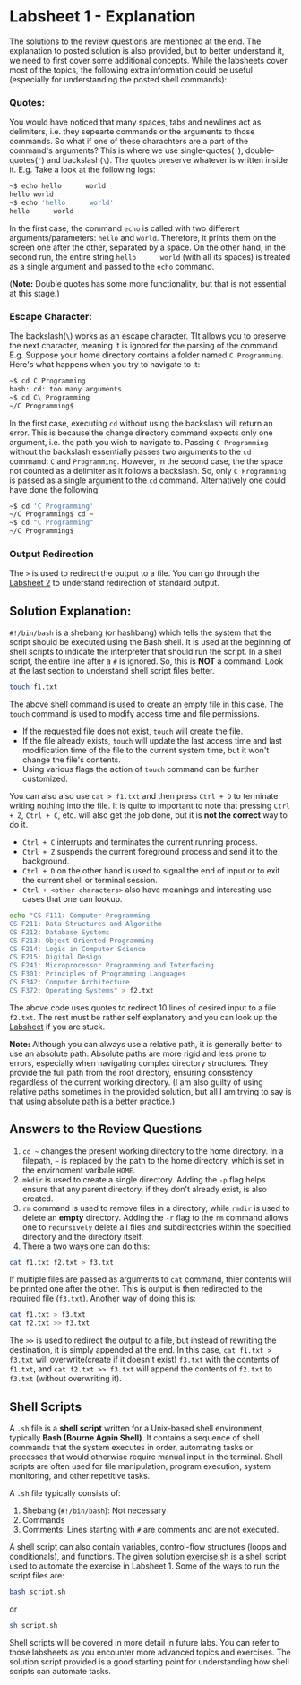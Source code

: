 # Labsheet 1 - Explanation

The solutions to the review questions are mentioned at the end. The explanation to posted solution is also provided, but to better understand it, we need to first cover some additional concepts. While the labsheets cover most of the topics, the following extra information could be useful (especially for understanding the posted shell commands):

### Quotes:
You would have noticed that many spaces, tabs and newlines act as delimiters, i.e. they sepearte commands or the arguments to those commands. So what if one of these charachters are a part of the command's arguments? This is where we use single-quotes(`'`), double-quotes(`"`) and backslash(`\`). The quotes preserve whatever is written inside it. E.g. Take a look at the following logs:
```bash
~$ echo hello      world
hello world
~$ echo 'hello      world'
hello      world
```
In the first case, the command `echo` is called with two different arguments/parameters: `hello` and `world`. Therefore, it prints them on the screen one after the other, separated by a space. On the other hand, in the second run, the entire string `hello      world` (with all its spaces) is treated as a single argument and passed to the `echo` command.

(**Note:** Double quotes has some more functionality, but that is not essential at this stage.)

### Escape Character:
The backslash(`\`) works as an escape character. TIt allows you to preserve the next character, meaning it is ignored for the parsing of the command. E.g. Suppose your home directory contains a folder named `C Programming`. Here's what happens when you try to navigate to it:
```bash
~$ cd C Programming
bash: cd: too many arguments
~$ cd C\ Programming
~/C Programming$
```
In the first case, executing `cd` without using the backslash will return an error. This is because the change directory command expects only one argument, i.e. the path you wish to navigate to. Passing `C Programming` without the backslash essentially passes two arguments to the `cd` command: `C` and `Programming`. However, in the second case, the the space not counted as a delimiter as it follows a backslash. So, only `C Programming` is passed as a single argument to the `cd` command. Alternatively one could have done the following:
```bash
~$ cd 'C Programming'
~/C Programming$ cd ~
~$ cd "C Programming"
~/C Programming$
```

### Output Redirection
The `>` is used to redirect the output to a file. You can go through the [Labsheet 2](https://github.com/AbhiramHande/ComputerProgrammingLab/blob/main/Lab%202/Lab%20Sheet%202.pdf) to understand redirection of standard output. 

## Solution Explanation:

`#!/bin/bash` is a shebang (or hashbang) which tells the system that the script should be executed using the Bash shell. It is used at the beginning of shell scripts to indicate the interpreter that should run the script. In a shell script, the entire line after a `#` is ignored. So, this is **NOT** a command. Look at the last section to understand shell script files better.

```bash
touch f1.txt
```
The above shell command is used to create an empty file in this case. The `touch` command is used to modify access time and file permissions. 
- If the requested file does not exist, `touch` will create the file.
- If the file already exists, `touch` will update the last access time and last modification time of the file to the current system time, but it won't change the file's contents. 
- Using various flags the action of `touch` command can be further customized. 

You can also also use `cat > f1.txt` and then press `Ctrl + D` to terminate writing nothing into the file. It is quite to important to note that pressing `Ctrl + Z`, `Ctrl + C`, etc. will also get the job done, but it is **not the correct** way to do it. 
- `Ctrl + C` interrupts and terminates the current running process.
- `Ctrl + Z` suspends the current foreground process and send it to the background. 
- `Ctrl + D` on the other hand is used to signal the end of input or to exit the current shell or terminal session. 
- `Ctrl + <other characters>` also have meanings and interesting use cases that one can lookup.

```bash
echo "CS F111: Computer Programming
CS F211: Data Structures and Algorithm
CS F212: Database Systems
CS F213: Object Oriented Programming
CS F214: Logic in Computer Science
CS F215: Digital Design
CS F241: Microprocessor Programming and Interfacing
CS F301: Principles of Programming Languages
CS F342: Computer Architecture
CS F372: Operating Systems" > f2.txt
```
The above code uses quotes to redirect 10 lines of desired input to a file `f2.txt`. The rest must be rather self explanatory and you can look up the [Labsheet](https://github.com/AbhiramHande/ComputerProgrammingLab/blob/main/Lab%201/Lab%20Sheet%201.pdf) if you are stuck.

**Note:** Although you can always use a relative path, it is generally better to use an absolute path. Absolute paths are more rigid and less prone to errors, especially when navigating complex directory structures. They provide the full path from the root directory, ensuring consistency regardless of the current working directory. (I am also guilty of using relative paths sometimes in the provided solution, but all I am trying to say is that using absolute path is a better practice.)

## Answers to the Review Questions
1. `cd ~` changes the present working directory to the home directory. In a filepath, `~` is replaced by the path to the home directory, which is set in the envirnoment varibale `HOME`.
2. `mkdir` is used to create a single directory. Adding the `-p` flag helps ensure that any parent directory, if they don't already exist, is also created.
3. `rm` command is used to remove files in a directory, while `rmdir` is used to delete an **empty** directory. Adding the `-r` flag to the `rm` command allows one to `recursively` delete all files and subdirectories within the specified directory and the directory itself.
4. There a two ways one can do this:
```bash
cat f1.txt f2.txt > f3.txt
```
If multiple files are passed as arguments to `cat` command, thier contents will be printed one after the other. This is output is then redirected to the required file (`f3.txt`). Another way of doing this is:
```bash
cat f1.txt > f3.txt
cat f2.txt >> f3.txt
```
The `>>` is used to redirect the output to a file, but instead of rewriting the destination, it is simply appended at the end. In this case, `cat f1.txt > f3.txt` will overwrite(create if it doesn't exist) `f3.txt` with the contents of `f1.txt`, and `cat f2.txt >> f3.txt` will append the contents of `f2.txt` to `f3.txt` (without overwriting it).

## Shell Scripts
A `.sh` file is a **shell script** written for a Unix-based shell environment, typically **Bash (Bourne Again Shell)**. It contains a sequence of shell commands that the system executes in order, automating tasks or processes that would otherwise require manual input in the terminal. Shell scripts are often used for file manipulation, program execution, system monitoring, and other repetitive tasks.

A `.sh` file typically consists of:
1. Shebang (`#!/bin/bash`): Not necessary
2. Commands
3. Comments: Lines starting with `#` are comments and are not executed.

A shell script can also contain variables, control-flow structures (loops and conditionals), and functions. The given solution [exercise.sh](https://github.com/AbhiramHande/ComputerProgrammingLab/blob/main/Lab%201/exercise.sh) is a shell script used to automate the exercise in Labsheet 1. Some of the ways to run the script files are:
```bash
bash script.sh
```
or 
```bash
sh script.sh
```
Shell scripts will be covered in more detail in future labs. You can refer to those labsheets as you encounter more advanced topics and exercises. The solution script provided is a good starting point for understanding how shell scripts can automate tasks.
